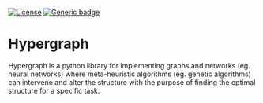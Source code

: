 [![License](https://img.shields.io/badge/License-Apache%202.0-blue.svg)](https://opensource.org/licenses/Apache-2.0)
[![Generic badge](https://img.shields.io/badge/Python-3.6|3.7-yellow.svg)](https://www.python.org/)

# Hypergraph
Hypergraph is a python library for implementing graphs and networks (eg. neural networks)
where meta-heuristic algorithms (eg. genetic algorithms) can intervene and alter the structure with
the purpose of finding the optimal structure for a specific task.
